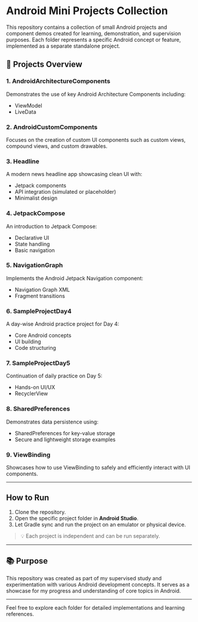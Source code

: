 # Android Mini Projects Collection

This repository contains a collection of small Android projects and component demos created for learning, demonstration, and supervision purposes. Each folder represents a specific Android concept or feature, implemented as a separate standalone project.

## 📁 Projects Overview

### 1. **AndroidArchitectureComponents**
Demonstrates the use of key Android Architecture Components including:
- ViewModel
- LiveData

### 2. **AndroidCustomComponents**
Focuses on the creation of custom UI components such as custom views, compound views, and custom drawables.

### 3. **Headline**
A modern news headline app showcasing clean UI with:
- Jetpack components
- API integration (simulated or placeholder)
- Minimalist design

### 4. **JetpackCompose**
An introduction to Jetpack Compose:
- Declarative UI
- State handling
- Basic navigation

### 5. **NavigationGraph**
Implements the Android Jetpack Navigation component:
- Navigation Graph XML
- Fragment transitions

### 6. **SampleProjectDay4**
A day-wise Android practice project for Day 4:
- Core Android concepts
- UI building
- Code structuring

### 7. **SampleProjectDay5**
Continuation of daily practice on Day 5:
- Hands-on UI/UX
- RecyclerView

### 8. **SharedPreferences**
Demonstrates data persistence using:
- SharedPreferences for key-value storage
- Secure and lightweight storage examples

### 9. **ViewBinding**
Showcases how to use ViewBinding to safely and efficiently interact with UI components.

---

##  How to Run

1. Clone the repository.
2. Open the specific project folder in **Android Studio**.
3. Let Gradle sync and run the project on an emulator or physical device.

> 💡 Each project is independent and can be run separately.

---

## 📚 Purpose

This repository was created as part of my supervised study and experimentation with various Android development concepts. It serves as a showcase for my progress and understanding of core topics in Android.

---

Feel free to explore each folder for detailed implementations and learning references.
